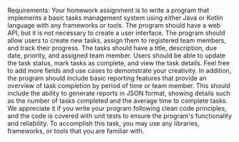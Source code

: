 Requirements:
Your homework assignment is to write a program that implements a basic tasks management system using either Java or Kotlin language with any frameworks or tools.
The program should have a web API, but it is not necessary to create a user interface.
The program should allow users to create new tasks, assign them to registered team members, and track their progress.
The tasks should have a title, description, due date, priority, and assigned team member.
Users should be able to update the task status, mark tasks as complete, and view the task details. Feel free to add more fields and use cases to demonstrate your creativity.
In addition, the program should include basic reporting features that provide an overview of task completion by period of time or team member.
This should include the ability to generate reports in JSON format, showing details such as the number of tasks completed and the average time to complete tasks.
We appreciate it if you write your program following clean code principles, and the code is covered with unit tests to ensure the program's functionality and reliability.
To accomplish this task, you may use any libraries, frameworks, or tools that you are familiar with.